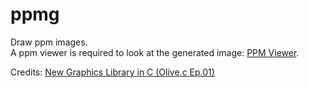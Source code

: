 # ppmg

Draw ppm images.  
A ppm viewer is required to look at the generated image: [PPM
Viewer](https://www.cs.rhodes.edu/welshc/COMP141_F16/ppmReader.html).  

Credits: [New Graphics Library in C (Olive.c Ep.01)](https://www.youtube.com/watch?v=LmQKZmQh1ZQ&list=PLpM-Dvs8t0Va-Gb0Dp4d9t8yvNFHaKH6N&index=1)
